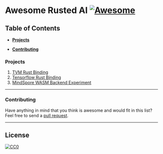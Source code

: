 ﻿# Awesome Rusted AI [![Awesome](https://cdn.rawgit.com/sindresorhus/awesome/d7305f38d29fed78fa85652e3a63e154dd8e8829/media/badge.svg)](https://github.com/sindresorhus/awesome)

## Table of Contents

* **[Projects](#projects)**

* **[Contributing](#contributing)**  


### Projects

1. [TVM Rust Binding](https://github.com/apache/tvm/tree/main/rust)
2. [Tensorflow Rust Binding](https://github.com/tensorflow/rust)
3. [MindSpore WASM Backend Experiment](https://github.com/leonwanghui/ms-backend-wasm)
 
-----
### Contributing
Have anything in mind that you think is awesome and would fit in this list? Feel free to send a [pull request](https://github.com/tinyms-ai/awesome-rusted-ai/pulls).

-----
## License

[![CC0](http://i.creativecommons.org/p/zero/1.0/88x31.png)](http://creativecommons.org/publicdomain/zero/1.0/)

